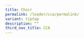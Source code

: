 ```yaml
---
title: Choir
permalink: /leader/cca/permalink/
variant: tiptap
description: ""
third_nav_title: CCA
---
```

